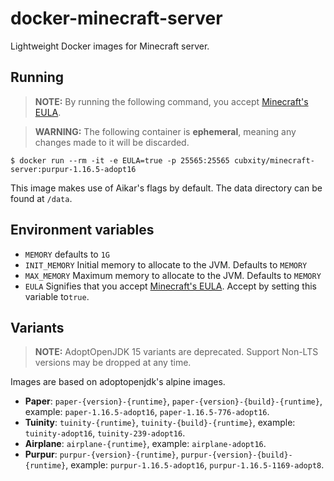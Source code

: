 # docker-minecraft-server

Lightweight Docker images for Minecraft server.

## Running

> **NOTE:** By running the following command, you accept [Minecraft's EULA](https://www.minecraft.net/en-us/eula).

> **WARNING:** The following container is **ephemeral**, meaning any changes made to it will be discarded.

```shell
$ docker run --rm -it -e EULA=true -p 25565:25565 cubxity/minecraft-server:purpur-1.16.5-adopt16
```

This image makes use of Aikar's flags by default. The data directory can be found at `/data`.

## Environment variables

- `MEMORY` defaults to `1G`
- `INIT_MEMORY` Initial memory to allocate to the JVM. Defaults to `MEMORY`
- `MAX_MEMORY` Maximum memory to allocate to the JVM. Defaults to `MEMORY`
- `EULA` Signifies that you accept [Minecraft's EULA](https://www.minecraft.net/en-us/eula). Accept by setting this
  variable to`true`.

## Variants

> **NOTE:** AdoptOpenJDK 15 variants are deprecated. Support Non-LTS versions may be dropped at any time.

Images are based on adoptopenjdk's alpine images.

- **Paper**: `paper-{version}-{runtime}`, `paper-{version}-{build}-{runtime}`, example: `paper-1.16.5-adopt16`, `paper-1.16.5-776-adopt16`.
- **Tuinity**: `tuinity-{runtime}`, `tuinity-{build}-{runtime}`, example: `tuinity-adopt16`, `tuinity-239-adopt16`.
- **Airplane**: `airplane-{runtime}`, example: `airplane-adopt16`.
- **Purpur**: `purpur-{version}-{runtime}`, `purpur-{version}-{build}-{runtime}`, example: `purpur-1.16.5-adopt16`, `purpur-1.16.5-1169-adopt8`.
